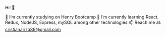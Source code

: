 Hi! 👋

🔭 I’m currently studying on Henry Bootcamp
🌱 I’m currently learning React, Redux, NodeJS, Express, mySQL among other technologies
📫 Reach me at: cristianariza89@gmail.com
